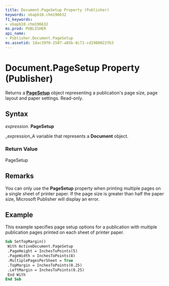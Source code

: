 ```yaml
---
title: Document.PageSetup Property (Publisher)
keywords: vbapb10.chm196632
f1_keywords:
- vbapb10.chm196632
ms.prod: PUBLISHER
api_name:
- Publisher.Document.PageSetup
ms.assetid: 1dac39f0-2507-a85b-8c71-cd1980022fb3
---
```



# Document.PageSetup Property (Publisher)

Returns a  **[PageSetup](pagesetup-object-publisher.md)** object representing a publication's page size, page layout and paper settings. Read-only.


## Syntax

 _expression_. **PageSetup**

 _expression_A variable that represents a  **Document** object.


### Return Value

PageSetup


## Remarks

You can only use the  **PageSetup** property when printing multiple pages on a single sheet of printer paper. If the page size is greater than half the paper size, Microsoft Publisher will display an error.


## Example

This example specifies page setup options for a publication with multiple publication pages printed on each sheet of printer paper.


```vb
Sub SetTopMargin() 
 With ActiveDocument.PageSetup 
 .PageHeight = InchesToPoints(5) 
 .PageWidth = InchesToPoints(8) 
 .MultiplePagesPerSheet = True 
 .TopMargin = InchesToPoints(0.25) 
 .LeftMargin = InchesToPoints(0.25) 
 End With 
End Sub
```


